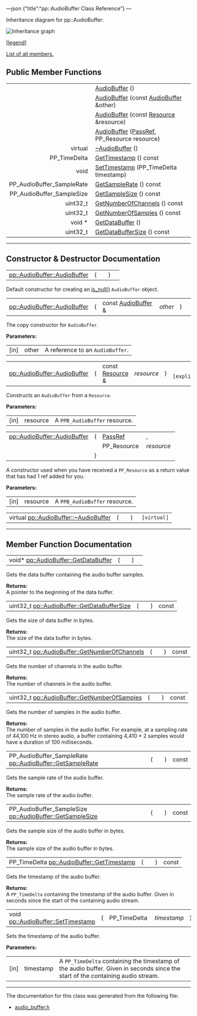 —json {“title”:“pp::AudioBuffer Class Reference”} —

Inheritance diagram for pp::AudioBuffer:

![Inheritance graph](/docs/native-client/pepper_beta/cpp/classpp_1_1_audio_buffer__inherit__graph.png)

<span class="legend">\[[legend](/docs/native-client/pepper_beta/cpp/graph_legend/)\]</span>

[List of all members.](/docs/native-client/pepper_beta/cpp/classpp_1_1_audio_buffer-members/)

Public Member Functions
-----------------------

<table><tbody><tr class="odd"><td style="text-align: right;"> </td><td><a href="/docs/native-client/pepper_beta/cpp/classpp_1_1_audio_buffer#ae5a21e1df405d530d9280de36791dbbf" class="el">AudioBuffer</a> ()</td></tr><tr class="even"><td style="text-align: right;"> </td><td><a href="/docs/native-client/pepper_beta/cpp/classpp_1_1_audio_buffer#a8f51aeb6d98ff9d926ee1e2fcee4f712" class="el">AudioBuffer</a> (const <a href="/docs/native-client/pepper_beta/cpp/classpp_1_1_audio_buffer/" class="el">AudioBuffer</a> &amp;other)</td></tr><tr class="odd"><td style="text-align: right;"> </td><td><a href="/docs/native-client/pepper_beta/cpp/classpp_1_1_audio_buffer#a96db6e6a05eb834ed8b04ef8c3f6647a" class="el">AudioBuffer</a> (const <a href="/docs/native-client/pepper_beta/cpp/classpp_1_1_resource/" class="el">Resource</a> &amp;resource)</td></tr><tr class="even"><td style="text-align: right;"> </td><td><a href="/docs/native-client/pepper_beta/cpp/classpp_1_1_audio_buffer#ad80595164aba1e9fbe1ccc71793c48f9" class="el">AudioBuffer</a> (<a href="/docs/native-client/pepper_beta/cpp/namespacepp#a339083c1beec620267bf8b3c55decaa5" class="el">PassRef</a>, PP_Resource resource)</td></tr><tr class="odd"><td style="text-align: right;">virtual </td><td><a href="/docs/native-client/pepper_beta/cpp/classpp_1_1_audio_buffer#aa47da494df014dd6dba16053f914ce34" class="el">~AudioBuffer</a> ()</td></tr><tr class="even"><td style="text-align: right;">PP_TimeDelta </td><td><a href="/docs/native-client/pepper_beta/cpp/classpp_1_1_audio_buffer#a08f55c4a972677114bb0c0e1ceb13661" class="el">GetTimestamp</a> () const</td></tr><tr class="odd"><td style="text-align: right;">void </td><td><a href="/docs/native-client/pepper_beta/cpp/classpp_1_1_audio_buffer#a2882ec7147f4efddf3cefc6378f11f78" class="el">SetTimestamp</a> (PP_TimeDelta timestamp)</td></tr><tr class="even"><td style="text-align: right;">PP_AudioBuffer_SampleRate </td><td><a href="/docs/native-client/pepper_beta/cpp/classpp_1_1_audio_buffer#a650c3a1abc424e21fa56997c9d55b76f" class="el">GetSampleRate</a> () const</td></tr><tr class="odd"><td style="text-align: right;">PP_AudioBuffer_SampleSize </td><td><a href="/docs/native-client/pepper_beta/cpp/classpp_1_1_audio_buffer#ac3846435b70b49392dec120716e0cfd5" class="el">GetSampleSize</a> () const</td></tr><tr class="even"><td style="text-align: right;">uint32_t </td><td><a href="/docs/native-client/pepper_beta/cpp/classpp_1_1_audio_buffer#a3061bf5fc031ad6854d2b06ef6f6736a" class="el">GetNumberOfChannels</a> () const</td></tr><tr class="odd"><td style="text-align: right;">uint32_t </td><td><a href="/docs/native-client/pepper_beta/cpp/classpp_1_1_audio_buffer#ad588d83a59d151fb8448ea59f6f9039e" class="el">GetNumberOfSamples</a> () const</td></tr><tr class="even"><td style="text-align: right;">void * </td><td><a href="/docs/native-client/pepper_beta/cpp/classpp_1_1_audio_buffer#aad0cdf64f6fc99ebbad26725ba17df65" class="el">GetDataBuffer</a> ()</td></tr><tr class="odd"><td style="text-align: right;">uint32_t </td><td><a href="/docs/native-client/pepper_beta/cpp/classpp_1_1_audio_buffer#a5548630a163439b2c811ab40d7cd64a0" class="el">GetDataBufferSize</a> () const</td></tr></tbody></table>

------------------------------------------------------------------------

Constructor & Destructor Documentation
--------------------------------------

<span id="ae5a21e1df405d530d9280de36791dbbf" class="anchor" style="margin: 0;"></span>

<table><tbody><tr class="odd"><td><a href="/docs/native-client/pepper_beta/cpp/classpp_1_1_audio_buffer#ae5a21e1df405d530d9280de36791dbbf" class="el">pp::AudioBuffer::AudioBuffer</a></td><td>(</td><td></td><td>)</td><td></td></tr></tbody></table>

Default constructor for creating an <a href="/docs/native-client/pepper_beta/cpp/classpp_1_1_resource#a859068e34cdc2dc0b78754c255323aa9" class="el" title="This functions determines if this resource is invalid or uninitialized.">is_null()</a> `AudioBuffer` object.

<span id="a8f51aeb6d98ff9d926ee1e2fcee4f712" class="anchor" style="margin: 0;"></span>

<table><tbody><tr class="odd"><td><a href="/docs/native-client/pepper_beta/cpp/classpp_1_1_audio_buffer#ae5a21e1df405d530d9280de36791dbbf" class="el">pp::AudioBuffer::AudioBuffer</a></td><td>(</td><td>const <a href="/docs/native-client/pepper_beta/cpp/classpp_1_1_audio_buffer/" class="el">AudioBuffer</a> &amp; </td><td><em>other</em></td><td>)</td><td></td></tr></tbody></table>

The copy constructor for `AudioBuffer`.

**Parameters:**  

<table><tbody><tr class="odd"><td>[in]</td><td>other</td><td>A reference to an <code>AudioBuffer</code>.</td></tr></tbody></table>

<span id="a96db6e6a05eb834ed8b04ef8c3f6647a" class="anchor" style="margin: 0;"></span>

<table><tbody><tr class="odd"><td><a href="/docs/native-client/pepper_beta/cpp/classpp_1_1_audio_buffer#ae5a21e1df405d530d9280de36791dbbf" class="el">pp::AudioBuffer::AudioBuffer</a></td><td>(</td><td>const <a href="/docs/native-client/pepper_beta/cpp/classpp_1_1_resource/" class="el">Resource</a> &amp; </td><td><em>resource</em></td><td>)</td><td><code> [explicit]</code></td></tr></tbody></table>

Constructs an `AudioBuffer` from a `Resource`.

**Parameters:**  

<table><tbody><tr class="odd"><td>[in]</td><td>resource</td><td>A <code>PPB_AudioBuffer</code> resource.</td></tr></tbody></table>

<span id="ad80595164aba1e9fbe1ccc71793c48f9" class="anchor" style="margin: 0;"></span>

<table><tbody><tr class="odd"><td><a href="/docs/native-client/pepper_beta/cpp/classpp_1_1_audio_buffer#ae5a21e1df405d530d9280de36791dbbf" class="el">pp::AudioBuffer::AudioBuffer</a></td><td>(</td><td><a href="/docs/native-client/pepper_beta/cpp/namespacepp#a339083c1beec620267bf8b3c55decaa5" class="el">PassRef</a> </td><td>,</td></tr><tr class="even"><td></td><td></td><td>PP_Resource </td><td><em>resource</em> </td></tr><tr class="odd"><td></td><td>)</td><td></td><td></td></tr></tbody></table>

A constructor used when you have received a `PP_Resource` as a return value that has had 1 ref added for you.

**Parameters:**  

<table><tbody><tr class="odd"><td>[in]</td><td>resource</td><td>A <code>PPB_AudioBuffer</code> resource.</td></tr></tbody></table>

<span id="aa47da494df014dd6dba16053f914ce34" class="anchor" style="margin: 0;"></span>

<table><tbody><tr class="odd"><td>virtual <a href="/docs/native-client/pepper_beta/cpp/classpp_1_1_audio_buffer#aa47da494df014dd6dba16053f914ce34" class="el">pp::AudioBuffer::~AudioBuffer</a></td><td>(</td><td></td><td>)</td><td><code> [virtual]</code></td></tr></tbody></table>

------------------------------------------------------------------------

Member Function Documentation
-----------------------------

<span id="aad0cdf64f6fc99ebbad26725ba17df65" class="anchor" style="margin: 0;"></span>

<table><tbody><tr class="odd"><td>void* <a href="/docs/native-client/pepper_beta/cpp/classpp_1_1_audio_buffer#aad0cdf64f6fc99ebbad26725ba17df65" class="el">pp::AudioBuffer::GetDataBuffer</a></td><td>(</td><td></td><td>)</td><td></td></tr></tbody></table>

Gets the data buffer containing the audio buffer samples.

**Returns:**  
A pointer to the beginning of the data buffer.

<span id="a5548630a163439b2c811ab40d7cd64a0" class="anchor" style="margin: 0;"></span>

<table><tbody><tr class="odd"><td>uint32_t <a href="/docs/native-client/pepper_beta/cpp/classpp_1_1_audio_buffer#a5548630a163439b2c811ab40d7cd64a0" class="el">pp::AudioBuffer::GetDataBufferSize</a></td><td>(</td><td></td><td>)</td><td>const</td></tr></tbody></table>

Gets the size of data buffer in bytes.

**Returns:**  
The size of the data buffer in bytes.

<span id="a3061bf5fc031ad6854d2b06ef6f6736a" class="anchor" style="margin: 0;"></span>

<table><tbody><tr class="odd"><td>uint32_t <a href="/docs/native-client/pepper_beta/cpp/classpp_1_1_audio_buffer#a3061bf5fc031ad6854d2b06ef6f6736a" class="el">pp::AudioBuffer::GetNumberOfChannels</a></td><td>(</td><td></td><td>)</td><td>const</td></tr></tbody></table>

Gets the number of channels in the audio buffer.

**Returns:**  
The number of channels in the audio buffer.

<span id="ad588d83a59d151fb8448ea59f6f9039e" class="anchor" style="margin: 0;"></span>

<table><tbody><tr class="odd"><td>uint32_t <a href="/docs/native-client/pepper_beta/cpp/classpp_1_1_audio_buffer#ad588d83a59d151fb8448ea59f6f9039e" class="el">pp::AudioBuffer::GetNumberOfSamples</a></td><td>(</td><td></td><td>)</td><td>const</td></tr></tbody></table>

Gets the number of samples in the audio buffer.

**Returns:**  
The number of samples in the audio buffer. For example, at a sampling rate of 44,100 Hz in stereo audio, a buffer containing 4,410 \* 2 samples would have a duration of 100 milliseconds.

<span id="a650c3a1abc424e21fa56997c9d55b76f" class="anchor" style="margin: 0;"></span>

<table><tbody><tr class="odd"><td>PP_AudioBuffer_SampleRate <a href="/docs/native-client/pepper_beta/cpp/classpp_1_1_audio_buffer#a650c3a1abc424e21fa56997c9d55b76f" class="el">pp::AudioBuffer::GetSampleRate</a></td><td>(</td><td></td><td>)</td><td>const</td></tr></tbody></table>

Gets the sample rate of the audio buffer.

**Returns:**  
The sample rate of the audio buffer.

<span id="ac3846435b70b49392dec120716e0cfd5" class="anchor" style="margin: 0;"></span>

<table><tbody><tr class="odd"><td>PP_AudioBuffer_SampleSize <a href="/docs/native-client/pepper_beta/cpp/classpp_1_1_audio_buffer#ac3846435b70b49392dec120716e0cfd5" class="el">pp::AudioBuffer::GetSampleSize</a></td><td>(</td><td></td><td>)</td><td>const</td></tr></tbody></table>

Gets the sample size of the audio buffer in bytes.

**Returns:**  
The sample size of the audio buffer in bytes.

<span id="a08f55c4a972677114bb0c0e1ceb13661" class="anchor" style="margin: 0;"></span>

<table><tbody><tr class="odd"><td>PP_TimeDelta <a href="/docs/native-client/pepper_beta/cpp/classpp_1_1_audio_buffer#a08f55c4a972677114bb0c0e1ceb13661" class="el">pp::AudioBuffer::GetTimestamp</a></td><td>(</td><td></td><td>)</td><td>const</td></tr></tbody></table>

Gets the timestamp of the audio buffer.

**Returns:**  
A `PP_TimeDelta` containing the timestamp of the audio buffer. Given in seconds since the start of the containing audio stream.

<span id="a2882ec7147f4efddf3cefc6378f11f78" class="anchor" style="margin: 0;"></span>

<table><tbody><tr class="odd"><td>void <a href="/docs/native-client/pepper_beta/cpp/classpp_1_1_audio_buffer#a2882ec7147f4efddf3cefc6378f11f78" class="el">pp::AudioBuffer::SetTimestamp</a></td><td>(</td><td>PP_TimeDelta </td><td><em>timestamp</em></td><td>)</td><td></td></tr></tbody></table>

Sets the timestamp of the audio buffer.

**Parameters:**  

<table><tbody><tr class="odd"><td>[in]</td><td>timestamp</td><td>A <code>PP_TimeDelta</code> containing the timestamp of the audio buffer. Given in seconds since the start of the containing audio stream.</td></tr></tbody></table>

------------------------------------------------------------------------

The documentation for this class was generated from the following file:

-   <a href="/docs/native-client/pepper_beta/cpp/audio__buffer_8h/" class="el">audio_buffer.h</a>
